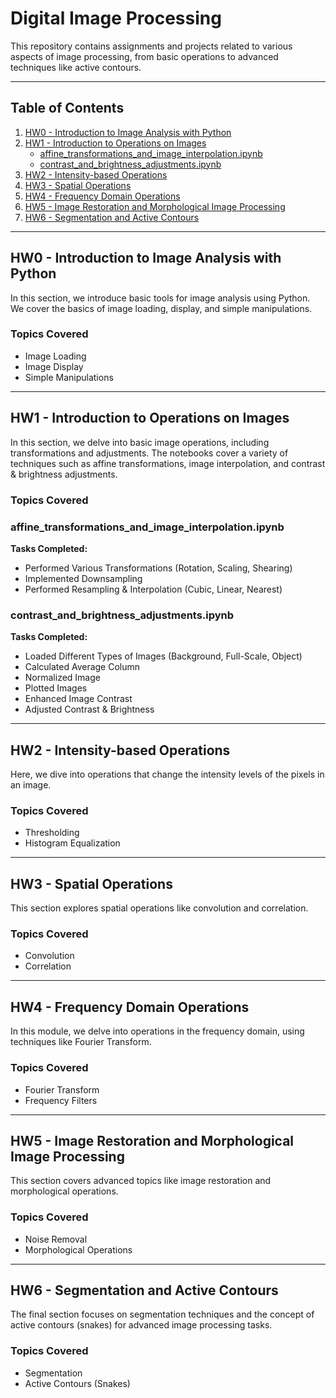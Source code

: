 # Digital Image Processing

This repository contains assignments and projects related to various aspects of image processing, from basic operations to advanced techniques like active contours.

---

## Table of Contents

1. [HW0 - Introduction to Image Analysis with Python](#hw0)
2. [HW1 - Introduction to Operations on Images](#hw1)
    - [affine_transformations_and_image_interpolation.ipynb](#affine_transformations_and_image_interpolationipynb)
    - [contrast_and_brightness_adjustments.ipynb](#contrast_and_brightness_adjustmentsipynb)
3. [HW2 - Intensity-based Operations](#hw2)
4. [HW3 - Spatial Operations](#hw3)
5. [HW4 - Frequency Domain Operations](#hw4)
6. [HW5 - Image Restoration and Morphological Image Processing](#hw5)
7. [HW6 - Segmentation and Active Contours](#hw6)

---

## HW0 - Introduction to Image Analysis with Python <a name="hw0"></a>

In this section, we introduce basic tools for image analysis using Python. We cover the basics of image loading, display, and simple manipulations.

### Topics Covered
- Image Loading
- Image Display
- Simple Manipulations

---

## HW1 - Introduction to Operations on Images <a name="hw1"></a>

In this section, we delve into basic image operations, including transformations and adjustments. The notebooks cover a variety of techniques such as affine transformations, image interpolation, and contrast & brightness adjustments.

### Topics Covered

### affine_transformations_and_image_interpolation.ipynb
**Tasks Completed:**
- Performed Various Transformations (Rotation, Scaling, Shearing)
- Implemented Downsampling
- Performed Resampling & Interpolation (Cubic, Linear, Nearest)

### contrast_and_brightness_adjustments.ipynb
**Tasks Completed:**
- Loaded Different Types of Images (Background, Full-Scale, Object)
- Calculated Average Column
- Normalized Image
- Plotted Images
- Enhanced Image Contrast
- Adjusted Contrast & Brightness

---

## HW2 - Intensity-based Operations <a name="hw2"></a>

Here, we dive into operations that change the intensity levels of the pixels in an image.

### Topics Covered
- Thresholding
- Histogram Equalization

---

## HW3 - Spatial Operations <a name="hw3"></a>

This section explores spatial operations like convolution and correlation.

### Topics Covered
- Convolution
- Correlation

---

## HW4 - Frequency Domain Operations <a name="hw4"></a>

In this module, we delve into operations in the frequency domain, using techniques like Fourier Transform.

### Topics Covered
- Fourier Transform
- Frequency Filters

---

## HW5 - Image Restoration and Morphological Image Processing <a name="hw5"></a>

This section covers advanced topics like image restoration and morphological operations.

### Topics Covered
- Noise Removal
- Morphological Operations

---

## HW6 - Segmentation and Active Contours <a name="hw6"></a>

The final section focuses on segmentation techniques and the concept of active contours (snakes) for advanced image processing tasks.

### Topics Covered
- Segmentation
- Active Contours (Snakes)
